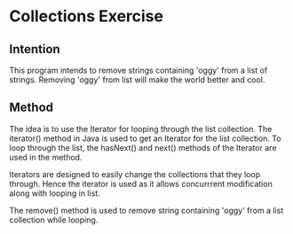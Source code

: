 
# Collections Exercise

## Intention

This program intends to remove strings containing 'oggy' from a list of strings.
Removing 'oggy' from list will make the world better and cool.

## Method

The idea is to use the Iterator for looping through the list collection.
The iterator() method in Java is used to get an Iterator for the list collection.
To loop through the list, the hasNext() and next() methods of the Iterator are used in the method.

Iterators are designed to easily change the collections that they loop through.
Hence the iterator is used as it allows concurrrent modification along with looping in list.

The remove() method is used to remove string containing 'oggy' from a list collection while looping.
